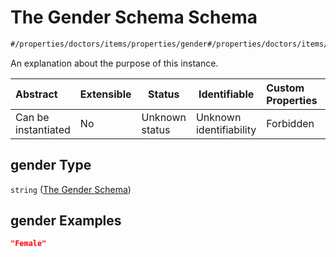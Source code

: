 # The Gender Schema Schema

```txt
#/properties/doctors/items/properties/gender#/properties/doctors/items/properties/gender
```

An explanation about the purpose of this instance.


| Abstract            | Extensible | Status         | Identifiable            | Custom Properties | Additional Properties | Access Restrictions | Defined In                                                                        |
| :------------------ | ---------- | -------------- | ----------------------- | :---------------- | --------------------- | ------------------- | --------------------------------------------------------------------------------- |
| Can be instantiated | No         | Unknown status | Unknown identifiability | Forbidden         | Allowed               | none                | [firebase_final.schema.json\*](firebase_final.schema.json "open original schema") |

## gender Type

`string` ([The Gender Schema](firebase_final-properties-the-doctors-schema-the-items-schema-properties-the-gender-schema.md))

## gender Examples

```json
"Female"
```
